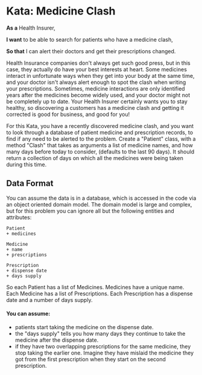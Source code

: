 # Kata: Medicine Clash

__As a__ Health Insurer,

__I want__ to be able to search for patients who have a medicine clash,

__So that__ I can alert their doctors and get their prescriptions changed.

Health Insurance companies don't always get such good press, but in this case, they actually do have your best interests at heart. Some medicines interact in unfortunate ways when they get into your body at the same time, and your doctor isn't always alert enough to spot the clash when writing your prescriptions. Sometimes, medicine interactions are only identified years after the medicines become widely used, and your doctor might not be completely up to date. Your Health Insurer certainly wants you to stay healthy, so discovering a customers has a medicine clash and getting it corrected is good for business, and good for you!

For this Kata, you have a recently discovered medicine clash, and you want to look through a database of patient medicine and prescription records, to find if any need to be alerted to the problem. Create a "Patient" class, with a method "Clash" that takes as arguments a list of medicine names, and how many days before today to consider, (defaults to the last 90 days). It should return a collection of days on which all the medicines were being taken during this time.

## Data Format

You can assume the data is in a database, which is accessed in the code via an object oriented domain model. The domain model is large and complex, but for this problem you can ignore all but the following entities and attributes:

    Patient
    + medicines

    Medicine
    + name
    + prescriptions

    Prescription
    + dispense date
    + days supply


So each Patient has a list of Medicines. Medicines have a unique name. Each Medicine has a list of Prescriptions. Each Prescription has a dispense date and a number of days supply.

#### You can assume:

- patients start taking the medicine on the dispense date.
- the "days supply" tells you how many days they continue to take the medicine after the dispense date.
- if they have two overlapping prescriptions for the same medicine, they stop taking the earlier one. Imagine they have mislaid the medicine they got from the first prescription when they start on the second prescription.
